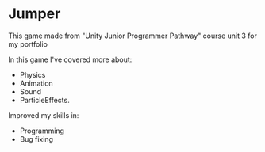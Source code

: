 # Jumper
This game made from "Unity Junior Programmer Pathway" course unit 3 for my portfolio

In this game I've covered more about:
* Physics
* Animation
* Sound
* ParticleEffects.

Improved my skills in:
* Programming
* Bug fixing
